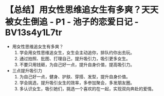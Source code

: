 # 【总结】用女性思维追女生有多爽？天天被女生倒追 - P1 - 池子的恋爱日记 - BV13s4y1L7tr

-   用女性思维追女生有多爽？
    1.  学会用女性思维追女生，女生会主动追你，排队约你出去玩。
    2.  通过拍照、批图、打理自己，提升吸引力，吸引更多女生。
    3.  不要只用钱砸，为自己好一点，提升自身价值，提高吸引力。
-   三点提升吸引力
    1.  为自己好一点，健身、护肤、穿搭、发型，提升自身价值。
    2.  学会挑选，提升吸引女生的效率，多参加聚会，多发朋友圈。
    3.  多认识女生，吸引她们，挑选一个喜欢的在一起，实现双向奔赴的爱情。